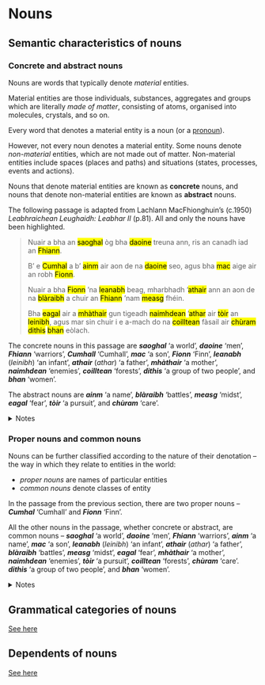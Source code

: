 # Nouns

## Semantic characteristics of nouns

### Concrete and abstract nouns

Nouns are words that typically denote *material* entities.

Material entities are those individuals, substances, aggregates and groups which are literally *made of matter*, consisting of atoms, organised into molecules, crystals, and so on. 

Every word that denotes a material entity is a noun (or a [pronoun](pronouns.md)). 

However, not every noun denotes a material entity. Some nouns denote *non-material* entities, which are not made out of matter. Non-material entities include spaces (places and paths) and situations (states, processes, events and actions).

Nouns that denote material entities are known as **concrete** nouns, and nouns that denote non-material entities are known as **abstract** nouns. 

The following passage is adapted from Lachlann MacFhionghuin’s (c.1950) *Leabhraichean Leughaidh: Leabhar II* (p.81). All and only the nouns have been highlighted.

> Nuair a bha an <mark title="concrete: ‘a world’">saoghal</mark> òg bha <mark title="concrete: ‘men’">daoine</mark> treuna ann, ris an canadh iad an <mark title="concrete: ‘warriors’">Fhiann</mark>.
>
> B’ e <mark title="concrete: ‘Cumhal’">Cumhal</mark> a b’ <mark title="abstract: ‘a name’">ainm</mark> air aon de na <mark title="concrete: ‘men’">daoine</mark> seo, agus bha <mark title="concrete: ‘a son’">mac</mark> aige air an robh <mark title="concrete: ‘Finn’">Fionn</mark>.
>
> Nuair a bha <mark title="concrete: ‘Finn’">Fionn</mark> ’na <mark title="concrete: ‘an infant’">leanabh</mark> beag, mharbhadh ’<mark title="concrete: ‘a father’">athair</mark> ann an aon de na <mark title="abstract: ‘battles’">blàraibh</mark> a chuir an <mark title="concrete: ‘warriors’">Fhiann</mark> ’nam <mark title="abstract: ‘midst’">measg</mark> fhéin.
>
> Bha <mark title="abstract: ‘fear’">eagal</mark> air a <mark title="concrete: ‘a mother’">mhàthair</mark> gun tigeadh <mark title="concrete: ‘enemies’">naimhdean</mark> ’<mark title="concrete: ‘a father’">athar</mark> air <mark title="abstract: ‘a pursuit’">tòir</mark> an <mark title="concrete: ‘an infant’">leinibh</mark>, agus mar sin chuir i e a-mach do na <mark title="concrete: ‘forests’">coilltean</mark> fàsail air <mark title="abstract: ‘care’">chùram</mark> <mark title="concrete: ‘a group of two people’">dithis</mark> <mark title="concrete: ‘women’">bhan</mark> eòlach. 

The concrete nouns in this passage are
***saoghal*** ‘a world’,
***daoine*** ‘men’,
***Fhiann*** ‘warriors’,
***Cumhall*** ‘Cumhall’,
***mac*** ‘a son’,
***Fionn*** ‘Finn’,
***leanabh*** (*leinibh*) ‘an infant’,
***athair*** (*athar*) ‘a father’,
***mhàthair*** ‘a mother’,
***naimhdean*** ‘enemies’,
***coilltean*** ‘forests’,
***dithis*** ‘a group of two people’, and
***bhan*** ‘women’.

The abstract nouns are 
***ainm*** ‘a name’,
***blàraibh*** ‘battles’,
***measg*** ‘midst’,
***eagal*** ‘fear’,
***tòir*** ‘a pursuit’, and
***chùram*** ‘care’.

<details>
  <summary>Notes</summary>

- Some readers might be uncomfortable seeing words like ***measg***, ***tòir*** and perhaps even ***chùram*** classified as (abstract) nouns in the above, preferring to think of them as parts of (complex) *prepositions* rather than words in and of themselves. This is a false binary – *measg*, *tòir* and *chùram* are **both** components of prepositional compounds **and** (perhaps fossilised) nouns.
  
- The (concrete) noun ***dithis*** ‘a group of two people’ is most accurately classified as a (concrete) noun with numeric meaning, rather than as a numeral *per se*.

- Nouns have been defined in broadly similar terms by other grammarians of Gaelic:
  > Nouns are a time-stable class denoting entities, places and objects, as well as concepts that have similar grammatical behaviour. Examples of nouns are *ubhal* ‘apple’, *nighean* ‘girl’, *clann* ‘children’, *beachd* ‘opinion’, *astar* ‘distance’, *Dòmhnall* ‘Donald’ and *Glaschu* ‘Glasgow’. (Lamb 2024: 37)
  > 
  > Tha ainmear ’na ainm air duine no air nì, m.e. *boireannach*; *balach*; *bòrd*; *doras*. (Cox 2017: §55) 
</details>

### Proper nouns and common nouns

Nouns can be further classified according to the nature of their denotation – the way in which they relate to entities in the world:
- *proper nouns* are names of particular entities
- *common nouns* denote classes of entity

In the passage from the previous section, there are two proper nouns – ***Cumhal*** ‘Cumhall’ and ***Fionn*** ‘Finn’. 

All the other nouns in the passage, whether concrete or abstract, are common nouns – 
***saoghal*** ‘a world’,
***daoine*** ‘men’,
***Fhiann*** ‘warriors’,
***ainm*** ‘a name’,
***mac*** ‘a son’,
***leanabh*** (*leinibh*) ‘an infant’,
***athair*** (*athar*) ‘a father’,
***blàraibh*** ‘battles’,
***measg*** ‘midst’,
***eagal*** ‘fear’,
***mhàthair*** ‘a mother’,
***naimhdean*** ‘enemies’,
***tòir*** ‘a pursuit’,
***coilltean*** ‘forests’,
***chùram*** ‘care’.
***dithis*** ‘a group of two people’, and
***bhan*** ‘women’.

<details>
  <summary>Notes</summary>

- Proper nouns are always capitalised in writing, even when they do not occur as the first word in a sentence. However, not all capitalised nouns in the middle of a sentence are proper nouns. For example, ***Fhiann*** ‘warriors’ in the passage above is correctly classified as a common noun. It is capitalised in the text because it is the core element (the ‘head’) of a phrase, ***an Fhiann*** ‘the Warriors’, which is being presented as the name of a particular group of men (cf. ‘the Fenians’). Moreover, even though ***an Fhiann*** is a name, it would be incorrect to characterise it as a proper noun, since it is not a noun.
  
- The dimensions of concrete vs. abstract and proper vs. common are not truly orthogonal. It seems that all proper nouns are concrete, and hence that all abstract nouns are common.

- The distinction between proper and common nouns is familiar from the work of other grammarians of Gaelic (even if they typically confuse proper nouns with names in general):
  >  Gaelic has two broad noun categories: common nouns and proper nouns. Common nouns are the physical and abstract entities that we discuss regularly in language, such as ‘bird’, ‘mountain’ or ‘philosophy’. Proper nouns are those items that we normally capitalise in writing, such as persons (‘Donald’) and places (‘Cape Breton’).” (Lamb 2024: 46)
  > 
  > Tha diofar sheòrsaichean ainmearan ann: (i) Ainmear cumanta, a tha na ainm air rudeigin bitheanta, m.e. *boireannach*; *cat*; *bròg*; *sùil*; *aran*; *taigh*. (ii) Ainmear sònraichte, a tha na ainm air duine, air àite no air rudeigin àraidh, m.e. *Mòrag*; *Seumas*; *Glaschu*; *BBC ALBA*; *an Gearasdan*. (iii) [...] (Cox 2017: §56)
  >
  > noun: the name of a thing or concept (e.g. “train”, “beauty”) or of a person or place (i.e. proper nouns, e.g. “Dr Who”, “Italy”). (Byrne 2002: 15)
  
  Note on Cox’s other classes of noun?
</details>

## Grammatical categories of nouns

[See here](nouns-grammatical_categories.md)

## Dependents of nouns

[See here](noun-dependents.md)






